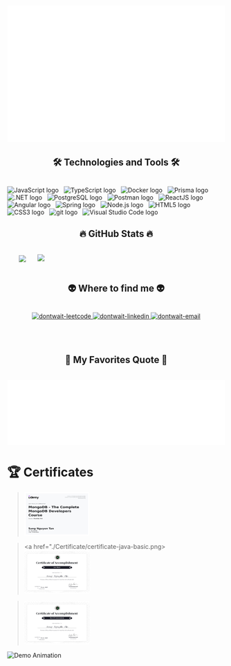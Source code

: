 <a href="#" target="_blank">
  <img src="svg/dontwait.svg" width="1200" alt="dontwait" />
</a>

<h2 align="center">🛠 Technologies and Tools 🛠</h2>
<br>
<!-- https://simpleicons.org/ -->
<span><img src="https://img.shields.io/badge/JavaScript-282C34?logo=javascript&logoColor=F7DF1E" alt="JavaScript logo" title="JavaScript" height="25" /></span>
&nbsp;
<span><img src="https://img.shields.io/badge/TypeScript-282C34?logo=typescript&logoColor=4169E1" alt="TypeScript logo" title="TypeScript" height="25" /></span>
&nbsp;
<span><img src="https://img.shields.io/badge/Docker-282C34?logo=docker&logoColor=4169E1" alt="Docker logo" title="Docker" height="25" /></span>
&nbsp;
<span><img src="https://img.shields.io/badge/Prisma-282C34?logo=prisma&logoColor=black" alt="Prisma logo" title="Prisma" height="25" /></span>
&nbsp;
<span><img src="https://img.shields.io/badge/.NET-282C34?logo=.net&logoColor=512BD4" alt=".NET logo" title=".NET" height="25" /></span>
&nbsp;
<span><img src="https://img.shields.io/badge/PostgreSQL-282C34?logo=postgresql&logoColor=4169E1" alt="PostgreSQL logo" title="PostgreSQL" height="25" /></span>
&nbsp;
<span><img src="https://img.shields.io/badge/Postman-282C34?logo=postman&logoColor=FF6C37" alt="Postman logo" title="Postman" height="25" /></span>
&nbsp;
<span><img src="https://img.shields.io/badge/ReactJS-282C34?logo=react&logoColor=61DAFB" alt="ReactJS logo" title="ReactJS" height="25" /></span>
&nbsp;
<span><img src="https://img.shields.io/badge/Angular-282C34?logo=angular&logoColor=red" alt="Angular logo" title="Angular" height="25" /></span>
&nbsp;
<span><img src="https://img.shields.io/badge/Spring-282C34?logo=spring&logoColor=6DB33F" alt="Spring logo" title="Spring" height="25" /></span>
&nbsp;
<span><img src="https://img.shields.io/badge/Node.js-282C34?logo=node.js&logoColor=00F200" alt="Node.js logo" title="Node.js" height="25" /></span>
&nbsp;
<span><img src="https://img.shields.io/badge/HTML5-282C34?logo=html5&logoColor=E34F26" alt="HTML5 logo" title="HTML5" height="25" /></span>
&nbsp;
<span><img src="https://img.shields.io/badge/CSS3-282C34?logo=css3&logoColor=1572B6" alt="CSS3 logo" title="CSS3" height="25" /></span>
&nbsp;
<span><img src="https://img.shields.io/badge/git-282C34?logo=git&logoColor=F05032" alt="git logo" title="git" height="25" /></span>
&nbsp;
<span><img src="https://img.shields.io/badge/VS%20Code-282C34?logo=visual-studio-code&logoColor=007ACC" alt="Visual Studio Code logo" title="Visual Studio Code" height="25" /></span>
&nbsp;
<br>
<h2 align="center">🔥 GitHub Stats 🔥</h2>
<!-- https://github.com/anuraghazra/github-readme-stats -->
<br>
<div align=center>
  <a href="#" title="dont-wait">
    <img width="315" align="center" src="https://github-readme-stats.vercel.app/api/top-langs/?username=dont-wait&hide=c%23,powershell,Mathematica&title_color=61dafb&text_color=ffffff&icon_color=61dafb&bg_color=20232a&langs_count=8&layout=compact&border_color=61dafb&hide_border=true" />
  </a>
  <a href="#" title="dont-wait">
    <img align="right" width="434" src="https://github-readme-stats.vercel.app/api?username=dont-wait&show_icons=true&theme=react&border_color=61dafb&hide_border=true" />
  </a>
</div>

<br>
<h2 align="center">👽 Where to find me 👽</h2>
<br>
<!-- https://icons8.com -->
<div align="center">
 
 <a href="https://leetcode.com/u/dont-wait/" target="blank">
    <img src="https://img.icons8.com/?size=100&id=9L16NypUzu38&format=png&color=000000" alt="dontwait-leetcode" />
  </a>

  <a href="https://www.linkedin.com/in/sang-nguyen-tan-279a9930b/" target="blank">
    <img src="https://img.icons8.com/bubbles/100/000000/linkedin.png" alt="dontwait-linkedin" />
  </a>
  
  <a href="mailto:sangnguyentan154@gmail.com" target="top">
    <img src="https://img.icons8.com/bubbles/100/000000/apple-mail.png" alt="dontwait-email" />
  </a>
</div>

<br>

<br>
<br>
<h2 align="center">📑 My Favorites Quote 📑</h2>
<br>
<a href="#" target="_blank">
  <img src="svg/dontwait-quote.svg" width="846" height="150" alt="dontwait" />
</a>

# 🏆 Certificates
>
> <a href="./Certificate/24-11-2024.jpg">
>    <img height="100px" width="150px" src="./Certificate/24-11-2024.jpg" alt=""/>
> </a>

> <a href="./Certificate/certificate-java-basic.png>
>    <img height="100px" width="150px" src="./Certificate/certificate-java-basic.png" alt=""/>
> </a>

> <a href="./Certificate/certificate-restapi-inter.png">
>    <img height="100px" width="150px" src="./Certificate/certificate-restapi-inter.png" alt=""/>
> </a>
> 
![Demo Animation](https://user-images.githubusercontent.com/73097560/115834477-dbab4500-a447-11eb-908a-139a6edaec5c.gif)
